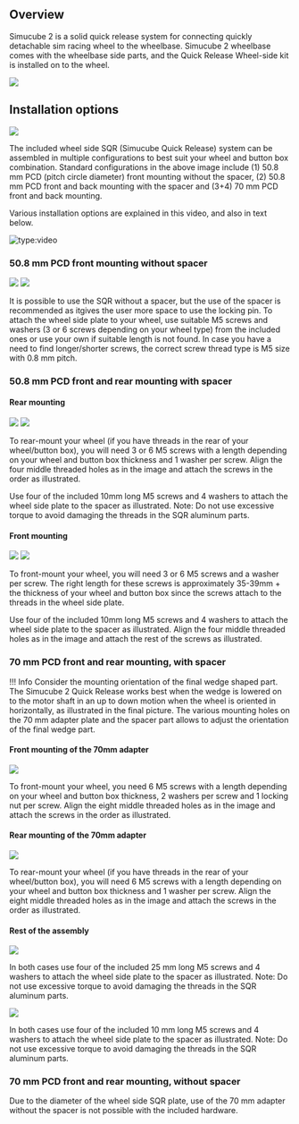 ## Overview

Simucube 2 is a solid quick release system for connecting quickly detachable sim racing wheel to the wheelbase. Simucube 2 wheelbase comes with the wheelbase side parts, and the Quick Release Wheel-side kit is installed on to the wheel.

![](assets/simucube2qr.png)

## Installation options

![](assets/sc2qr_options.png)

The included wheel side SQR (Simucube Quick Release) system can be assembled in multiple
configurations to best suit your wheel and button box combination.
Standard configurations in the above image include (1) 50.8 mm PCD (pitch circle diameter) front mounting without the spacer, (2) 50.8 mm PCD front and back mounting with the spacer and (3+4) 70 mm PCD front and back mounting.

Various installation options are explained in this video, and also in text below.

![type:video](https://www.youtube.com/embed/Jv2h1eTtD0s)

### 50.8 mm PCD front mounting without spacer

![](assets/sc2qr_508_1.png)
![](assets/sc2qr_508_2.png)

It is possible to use the SQR without a spacer, but the use of the spacer is recommended as itgives the user more space to use the locking pin. To attach the wheel side plate to your wheel, use suitable M5 screws and washers (3 or 6 screws depending on your wheel type) from the included ones or use your own if suitable length is not found. In case you have a need to find longer/shorter screws, the correct screw thread type is M5 size with 0.8 mm pitch.

### 50.8 mm PCD front and rear mounting with spacer

#### Rear mounting
![](assets/sc2qr_508_rear_spacer_1.png)
![](assets/sc2qr_508_rear_spacer_2.png)

To rear-mount your wheel (if you have threads in the rear of your wheel/button box), you will need 3 or 6 M5 screws with a length depending on your wheel and button box thickness and 1 washer per screw. Align the four middle threaded holes as in the image and attach the screws in the order as illustrated.

Use four of the included 10mm long M5 screws and 4 washers to attach the wheel side plate to the spacer as illustrated. Note: Do not use excessive torque to avoid damaging the threads in the SQR aluminum parts.

#### Front mounting

![](assets/sc2qr_508_front_spacer_1.png)
![](assets/sc2qr_508_front_spacer_2.png)

To front-mount your wheel, you will need 3 or 6 M5 screws and a washer per screw. The right length for these screws is approximately 35-39mm + the thickness of your wheel and button box since the screws attach to the threads in the wheel side plate. 

Use four of the included 10mm long M5 screws and 4 washers to attach the wheel side plate to the spacer as illustrated. Align the four middle threaded holes as in the image and attach the rest of the screws as illustrated.

### 70 mm PCD front and rear mounting, with spacer

!!! Info
    Consider the mounting orientation of the final wedge shaped part. The Simucube 2 Quick Release works best when the wedge is lowered on to the motor shaft in an up to down motion when the wheel is oriented in horizontally, as illustrated in the final picture. The various mounting holes on the 70 mm adapter plate and the spacer part allows to adjust the orientation of the final wedge part.
	
#### Front mounting of the 70mm adapter
![](assets/sc2qr_70_front_spacer_1.png)

To front-mount your wheel, you need 6 M5 screws with a length depending on your wheel and button box thickness, 2 washers per screw and 1 locking nut per screw. Align the eight middle threaded holes as in the image and attach the screws in the order as illustrated.

#### Rear mounting of the 70mm adapter
![](assets/sc2qr_70_rear_spacer_1.png)

To rear-mount your wheel (if you have threads in the rear of your wheel/button box), you will need 6 M5 screws with a length depending on your wheel and button box thickness and 1 washer per screw. Align the eight middle threaded holes as in the image and attach the screws in the order as illustrated.

#### Rest of the assembly
![](assets/sc2qr_70_front_spacerinstall.png)

In both cases use four of the included 25 mm long M5 screws and 4 washers to attach the wheel side plate to the spacer as illustrated. Note: Do not use excessive torque to avoid damaging the threads in the SQR aluminum parts.

![](assets/sc2qr_70_front_wedge.png)

In both cases use four of the included 10 mm long M5 screws and 4 washers to attach the wheel side plate to the spacer as illustrated. Note: Do not use excessive torque to avoid damaging the threads in the SQR aluminum parts.



### 70 mm PCD front and rear mounting, without spacer

Due to the diameter of the wheel side SQR plate, use of the 70 mm adapter without the spacer is not possible with the included hardware.
